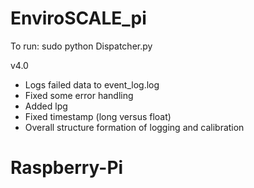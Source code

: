 # EnviroSCALE_pi
To run:
sudo python Dispatcher.py

v4.0
- Logs failed data to event_log.log
- Fixed some error handling
- Added lpg
- Fixed timestamp (long versus float)
- Overall structure formation of logging and calibration
# Raspberry-Pi
